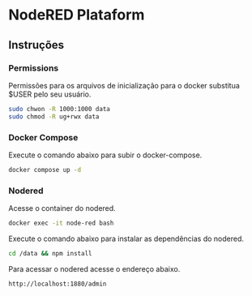 # NodeRED Plataform

## Instruções

### Permissions

Permissões para os arquivos de inicialização para o docker substitua $USER pelo seu usuário.

```bash
sudo chwon -R 1000:1000 data
sudo chmod -R ug+rwx data
```

### Docker Compose

Execute o comando abaixo para subir o docker-compose.

```bash
docker compose up -d
```

### Nodered

Acesse o container do nodered.

```bash
docker exec -it node-red bash
```

Execute o comando abaixo para instalar as dependências do nodered.

```bash
cd /data && npm install
```

Para acessar o nodered acesse o endereço abaixo.

```bash
http://localhost:1880/admin
```
